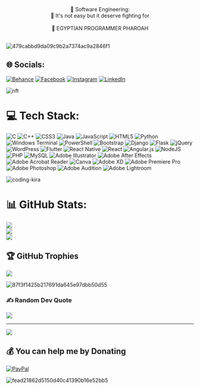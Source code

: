 <center>💫 Software Engineering:</center>
<center>💫 It's not easy but it deserve fighting for</center><br>
<center>💫 EGYPTIAN PROGRAMMER PHAROAH</center> <br>

![479cabbd9da09c9b2a7374ac9a2846f1](https://github.com/ehab-al-Mawardi/ehab-al-Mawardi/assets/75522554/7c17e740-4773-4b61-8769-64c0c8778d7e)

## 🌐 Socials:
[![Behance](https://img.shields.io/badge/Behance-1769ff?logo=behance&logoColor=white)](https://behance.net/ealmawardid200) [![Facebook](https://img.shields.io/badge/Facebook-%231877F2.svg?logo=Facebook&logoColor=white)](https://facebook.com/DisregardingTheWorld) [![Instagram](https://img.shields.io/badge/Instagram-%23E4405F.svg?logo=Instagram&logoColor=white)](https://instagram.com/razzux) [![LinkedIn](https://img.shields.io/badge/LinkedIn-%230077B5.svg?logo=linkedin&logoColor=white)](https://linkedin.com/in/ehab-al-mawardi) 

![nft](https://github.com/ehab-al-Mawardi/ehab-al-Mawardi/assets/75522554/c93e286e-3601-4948-a13c-3ad37b249a76)

# 💻 Tech Stack:
![C](https://img.shields.io/badge/c-%2300599C.svg?style=for-the-badge&logo=c&logoColor=white) ![C++](https://img.shields.io/badge/c++-%2300599C.svg?style=for-the-badge&logo=c%2B%2B&logoColor=white) ![CSS3](https://img.shields.io/badge/css3-%231572B6.svg?style=for-the-badge&logo=css3&logoColor=white) ![Java](https://img.shields.io/badge/java-%23ED8B00.svg?style=for-the-badge&logo=openjdk&logoColor=white) ![JavaScript](https://img.shields.io/badge/javascript-%23323330.svg?style=for-the-badge&logo=javascript&logoColor=%23F7DF1E) ![HTML5](https://img.shields.io/badge/html5-%23E34F26.svg?style=for-the-badge&logo=html5&logoColor=white) ![Python](https://img.shields.io/badge/python-3670A0?style=for-the-badge&logo=python&logoColor=ffdd54) ![Windows Terminal](https://img.shields.io/badge/Windows%20Terminal-%234D4D4D.svg?style=for-the-badge&logo=windows-terminal&logoColor=white) ![PowerShell](https://img.shields.io/badge/PowerShell-%235391FE.svg?style=for-the-badge&logo=powershell&logoColor=white) ![Bootstrap](https://img.shields.io/badge/bootstrap-%238511FA.svg?style=for-the-badge&logo=bootstrap&logoColor=white) ![Django](https://img.shields.io/badge/django-%23092E20.svg?style=for-the-badge&logo=django&logoColor=white) ![Flask](https://img.shields.io/badge/flask-%23000.svg?style=for-the-badge&logo=flask&logoColor=white) ![jQuery](https://img.shields.io/badge/jquery-%230769AD.svg?style=for-the-badge&logo=jquery&logoColor=white) ![WordPress](https://img.shields.io/badge/WordPress-%23117AC9.svg?style=for-the-badge&logo=WordPress&logoColor=white) ![Flutter](https://img.shields.io/badge/Flutter-%2302569B.svg?style=for-the-badge&logo=Flutter&logoColor=white) ![React Native](https://img.shields.io/badge/react_native-%2320232a.svg?style=for-the-badge&logo=react&logoColor=%2361DAFB) ![React](https://img.shields.io/badge/react-%2320232a.svg?style=for-the-badge&logo=react&logoColor=%2361DAFB) ![Angular.js](https://img.shields.io/badge/angular.js-%23E23237.svg?style=for-the-badge&logo=angularjs&logoColor=white) ![NodeJS](https://img.shields.io/badge/node.js-6DA55F?style=for-the-badge&logo=node.js&logoColor=white) ![PHP](https://img.shields.io/badge/php-%23777BB4.svg?style=for-the-badge&logo=php&logoColor=white) ![MySQL](https://img.shields.io/badge/mysql-%2300000f.svg?style=for-the-badge&logo=mysql&logoColor=white) ![Adobe Illustrator](https://img.shields.io/badge/adobe%20illustrator-%23FF9A00.svg?style=for-the-badge&logo=adobe%20illustrator&logoColor=white) ![Adobe After Effects](https://img.shields.io/badge/Adobe%20After%20Effects-9999FF.svg?style=for-the-badge&logo=Adobe%20After%20Effects&logoColor=white) ![Adobe Acrobat Reader](https://img.shields.io/badge/Adobe%20Acrobat%20Reader-EC1C24.svg?style=for-the-badge&logo=Adobe%20Acrobat%20Reader&logoColor=white) ![Canva](https://img.shields.io/badge/Canva-%2300C4CC.svg?style=for-the-badge&logo=Canva&logoColor=white) ![Adobe XD](https://img.shields.io/badge/Adobe%20XD-470137?style=for-the-badge&logo=Adobe%20XD&logoColor=#FF61F6) ![Adobe Premiere Pro](https://img.shields.io/badge/Adobe%20Premiere%20Pro-9999FF.svg?style=for-the-badge&logo=Adobe%20Premiere%20Pro&logoColor=white) ![Adobe Photoshop](https://img.shields.io/badge/adobe%20photoshop-%2331A8FF.svg?style=for-the-badge&logo=adobe%20photoshop&logoColor=white) ![Adobe Audition](https://img.shields.io/badge/Adobe%20Audition-9999FF.svg?style=for-the-badge&logo=Adobe%20Audition&logoColor=white) ![Adobe Lightroom](https://img.shields.io/badge/Adobe%20Lightroom-31A8FF.svg?style=for-the-badge&logo=Adobe%20Lightroom&logoColor=white)

![coding-kira](https://github.com/ehab-al-Mawardi/ehab-al-Mawardi/assets/75522554/73f37a76-e65e-47e6-877e-e6031517052c)

# 📊 GitHub Stats:
![](https://github-readme-stats.vercel.app/api?username=ehab-al-Mawardi&theme=highcontrast&hide_border=false&include_all_commits=true&count_private=false)<br/>
![](https://github-readme-streak-stats.herokuapp.com/?user=ehab-al-Mawardi&theme=highcontrast&hide_border=false)<br/>
![](https://github-readme-stats.vercel.app/api/top-langs/?username=ehab-al-Mawardi&theme=highcontrast&hide_border=false&include_all_commits=true&count_private=false&layout=compact)

## 🏆 GitHub Trophies
![](https://github-profile-trophy.vercel.app/?username=ehab-al-Mawardi&theme=radical&no-frame=false&no-bg=true&margin-w=4)

![87f3f1425b217691da645e97dbb50d55](https://github.com/ehab-al-Mawardi/ehab-al-Mawardi/assets/75522554/6040db63-11d6-4d25-8721-f473bf3b96a7)

### ✍️ Random Dev Quote
![](https://quotes-github-readme.vercel.app/api?type=horizontal&theme=radical)

---
[![](https://visitcount.itsvg.in/api?id=ehab-al-Mawardi&icon=0&color=0)](https://visitcount.itsvg.in)

  ## 💰 You can help me by Donating
  [![PayPal](https://img.shields.io/badge/PayPal-00457C?style=for-the-badge&logo=paypal&logoColor=white)](https://paypal.me/https://paypal.me/EhabAlmawardi) 


![fead21862d5150d40c41390b16e52bb5](https://github.com/ehab-al-Mawardi/ehab-al-Mawardi/assets/75522554/1a6c2074-3ceb-4b1e-9895-ee75f95af587)
